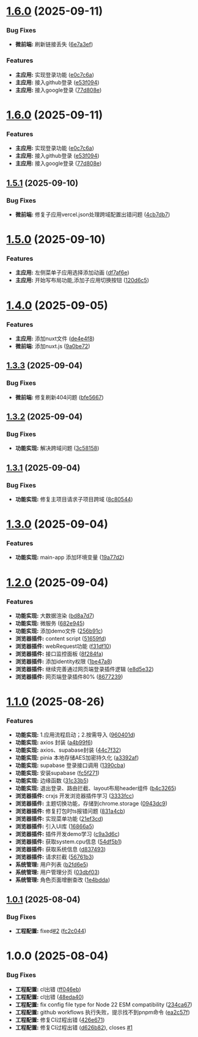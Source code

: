 # [1.6.0](https://github.com/zhangpanonline/enterprise-admin/compare/v1.5.1...v1.6.0) (2025-09-11)


### Bug Fixes

* **微前端:** 刷新链接丢失 ([6e7a3ef](https://github.com/zhangpanonline/enterprise-admin/commit/6e7a3ef27b92e63f2405dd5a70d867eac406e169))


### Features

* **主应用:** 实现登录功能 ([e0c7c6a](https://github.com/zhangpanonline/enterprise-admin/commit/e0c7c6aa3a056fb2dba4cd1055f329e4e612d4f1))
* **主应用:** 接入github登录 ([e53f094](https://github.com/zhangpanonline/enterprise-admin/commit/e53f094f565764c7a5a5028ddb5431ad6dd53aed))
* **主应用:** 接入google登录 ([77d808e](https://github.com/zhangpanonline/enterprise-admin/commit/77d808ed6087ecd4be437693f1f4d670fbbe6aef))

# [1.6.0](https://github.com/zhangpanonline/enterprise-admin/compare/v1.5.1...v1.6.0) (2025-09-11)


### Features

* **主应用:** 实现登录功能 ([e0c7c6a](https://github.com/zhangpanonline/enterprise-admin/commit/e0c7c6aa3a056fb2dba4cd1055f329e4e612d4f1))
* **主应用:** 接入github登录 ([e53f094](https://github.com/zhangpanonline/enterprise-admin/commit/e53f094f565764c7a5a5028ddb5431ad6dd53aed))
* **主应用:** 接入google登录 ([77d808e](https://github.com/zhangpanonline/enterprise-admin/commit/77d808ed6087ecd4be437693f1f4d670fbbe6aef))

## [1.5.1](https://github.com/zhangpanonline/enterprise-admin/compare/v1.5.0...v1.5.1) (2025-09-10)


### Bug Fixes

* **微前端:** 修复子应用vercel.json处理跨域配置出错问题 ([4cb7db7](https://github.com/zhangpanonline/enterprise-admin/commit/4cb7db79072bb80e8515e4b08be681e683c55844))

# [1.5.0](https://github.com/zhangpanonline/enterprise-admin/compare/v1.4.0...v1.5.0) (2025-09-10)


### Features

* **主应用:** 左侧菜单子应用选择添加动画 ([df7af6e](https://github.com/zhangpanonline/enterprise-admin/commit/df7af6efd1f0687590a7e8e22eb278ce48470ee9))
* **主应用:** 开始写布局功能,添加子应用切换按钮 ([120d6c5](https://github.com/zhangpanonline/enterprise-admin/commit/120d6c59cb11a3ee7e973069f4521e438afa89d6))

# [1.4.0](https://github.com/zhangpanonline/enterprise-admin/compare/v1.3.3...v1.4.0) (2025-09-05)


### Features

* **主应用:** 添加nuxt文件 ([de4e4f8](https://github.com/zhangpanonline/enterprise-admin/commit/de4e4f8615706e82a4e2a649596a70940bad2882))
* **微前端:** 添加nuxt.js ([9a0be72](https://github.com/zhangpanonline/enterprise-admin/commit/9a0be723e33ca2c70522439dc93187229cd79fca))

## [1.3.3](https://github.com/zhangpanonline/enterprise-admin/compare/v1.3.2...v1.3.3) (2025-09-04)


### Bug Fixes

* **微前端:** 修复刷新404问题 ([bfe5667](https://github.com/zhangpanonline/enterprise-admin/commit/bfe5667476e9bb6b4f4b9f3f964273c4db05c5f5))

## [1.3.2](https://github.com/zhangpanonline/enterprise-admin/compare/v1.3.1...v1.3.2) (2025-09-04)


### Bug Fixes

* **功能实现:** 解决跨域问题 ([3c58158](https://github.com/zhangpanonline/enterprise-admin/commit/3c58158ece9d4da2a10da7a490d89d6c10c36c13))

## [1.3.1](https://github.com/zhangpanonline/enterprise-admin/compare/v1.3.0...v1.3.1) (2025-09-04)


### Bug Fixes

* **功能实现:** 修复主项目请求子项目跨域 ([8c80544](https://github.com/zhangpanonline/enterprise-admin/commit/8c8054484d770de82c57977d7018d3562a9fb09e))

# [1.3.0](https://github.com/zhangpanonline/enterprise-admin/compare/v1.2.0...v1.3.0) (2025-09-04)


### Features

* **功能实现:** main-app 添加环境变量 ([19a77d2](https://github.com/zhangpanonline/enterprise-admin/commit/19a77d2b0bd0a9cc75d6b3a115a792a100df35be))

# [1.2.0](https://github.com/zhangpanonline/enterprise-admin/compare/v1.1.0...v1.2.0) (2025-09-04)


### Features

* **功能实现:** 大数据渲染 ([bd8a7d7](https://github.com/zhangpanonline/enterprise-admin/commit/bd8a7d7b38cceba334f0aa6a9497844035a2d89a))
* **功能实现:** 微服务 ([682e945](https://github.com/zhangpanonline/enterprise-admin/commit/682e945d8d00a85a01448e48abfd23f551fafec0))
* **功能实现:** 添加demo文件 ([256b91c](https://github.com/zhangpanonline/enterprise-admin/commit/256b91c20786068ea6e926507ea7ae0320d923ff))
* **浏览器插件:** content script ([51659fd](https://github.com/zhangpanonline/enterprise-admin/commit/51659fdbb636b18f5a8c517515d11e30a4a45bc1))
* **浏览器插件:** webRequest功能 ([f31df10](https://github.com/zhangpanonline/enterprise-admin/commit/f31df10992de56aa9b0cd2d054f5a820d1ae2635))
* **浏览器插件:** 接口监控面板 ([8f284fa](https://github.com/zhangpanonline/enterprise-admin/commit/8f284fa9bbf74c492c183fd80b91efcb1be5b0b7))
* **浏览器插件:** 添加identity权限 ([1be47a8](https://github.com/zhangpanonline/enterprise-admin/commit/1be47a8a9e1ec59c7d860c335fbdea91a8742d6f))
* **浏览器插件:** 继续完善通过网页端登录插件逻辑 ([e8d5e32](https://github.com/zhangpanonline/enterprise-admin/commit/e8d5e32cdfc24590f64c3c41db09b0a3cc64404a))
* **浏览器插件:** 网页端登录插件80% ([8677239](https://github.com/zhangpanonline/enterprise-admin/commit/86772391e807d57d2a08417fe48824317f7e8b9f))

# [1.1.0](https://github.com/zhangpanonline/enterprise-admin/compare/v1.0.1...v1.1.0) (2025-08-26)


### Features

* **功能实现:** 1.应用流程启动；2.按需导入 ([960401d](https://github.com/zhangpanonline/enterprise-admin/commit/960401d67aef44a670b34b1105f4131bb707fc29))
* **功能实现:** axios 封装 ([a4b99f6](https://github.com/zhangpanonline/enterprise-admin/commit/a4b99f658b4fb26a860818c08e25b9f9d2e603e6))
* **功能实现:** axios、supabase封装 ([44c7f32](https://github.com/zhangpanonline/enterprise-admin/commit/44c7f3259768a90c6ebaa1f4201e9fd6e8a98424))
* **功能实现:** pinia 本地存储AES加密持久化 ([a3392af](https://github.com/zhangpanonline/enterprise-admin/commit/a3392af1c309b9b342e8c080ea263e3aa7c1cc93))
* **功能实现:** supabase 登录接口调用 ([1390cba](https://github.com/zhangpanonline/enterprise-admin/commit/1390cbae5b6a1b6caaedb6472e1153b70cff7039))
* **功能实现:** 安装supabase ([fc5f271](https://github.com/zhangpanonline/enterprise-admin/commit/fc5f2718c4fac8c73234e6953a76b691e7d96e19))
* **功能实现:** 边缘函数 ([31c33b5](https://github.com/zhangpanonline/enterprise-admin/commit/31c33b5e3dfa2ae00f40f605db62c1a072955fb1))
* **功能实现:** 退出登录、路由拦截、layout布局header组件 ([b4c3265](https://github.com/zhangpanonline/enterprise-admin/commit/b4c3265043595febba36ef5ca361f6d54e96aaad))
* **浏览器插件:** crxjs 开发浏览器插件学习 ([3333fcc](https://github.com/zhangpanonline/enterprise-admin/commit/3333fccfe4f8af18a56e24201ddcc369ffb09246))
* **浏览器插件:** 主题切换功能，存储到chrome.storage ([0943dc9](https://github.com/zhangpanonline/enterprise-admin/commit/0943dc999f91dea462a7ff16e3e1afe5481fe0c9))
* **浏览器插件:** 修复打包时ts报错问题 ([831a4cb](https://github.com/zhangpanonline/enterprise-admin/commit/831a4cb4cf5b32937794e4b5efc26151746c4a39))
* **浏览器插件:** 实现菜单功能 ([21ef3cd](https://github.com/zhangpanonline/enterprise-admin/commit/21ef3cdfb12b68ddf04eebab5a91466a4c08a8c0))
* **浏览器插件:** 引入UI库 ([16866a5](https://github.com/zhangpanonline/enterprise-admin/commit/16866a522802f4617ef8eef2fb070d7d74ab9a49))
* **浏览器插件:** 插件开发demo学习 ([c9a3d6c](https://github.com/zhangpanonline/enterprise-admin/commit/c9a3d6c45b69f58e4f95daae3a44c008ecd94eeb))
* **浏览器插件:** 获取system.cpu信息 ([54df5b1](https://github.com/zhangpanonline/enterprise-admin/commit/54df5b1f19bcf78a1360cbff70db31799e983936))
* **浏览器插件:** 获取系统信息 ([d837493](https://github.com/zhangpanonline/enterprise-admin/commit/d837493cc272f5bde43696f4c59ec27e482f5356))
* **浏览器插件:** 请求拦截 ([56761b3](https://github.com/zhangpanonline/enterprise-admin/commit/56761b338da96c9422284975a69854642ec1a927))
* **系统管理:** 用户列表 ([b2fd6e5](https://github.com/zhangpanonline/enterprise-admin/commit/b2fd6e53f4721e31cc05e586ed16ce872b69ddbf))
* **系统管理:** 用户管理分页 ([03dbf03](https://github.com/zhangpanonline/enterprise-admin/commit/03dbf039cf519341ce841e852376670a392da247))
* **系统管理:** 角色页面增删查改 ([1e4bdda](https://github.com/zhangpanonline/enterprise-admin/commit/1e4bddaf77a5f579230cfb6aa42dec09e49280cb))

## [1.0.1](https://github.com/zhangpanonline/enterprise-admin/compare/v1.0.0...v1.0.1) (2025-08-04)


### Bug Fixes

* **工程配置:** fixed[#2](https://github.com/zhangpanonline/enterprise-admin/issues/2) ([fc2c044](https://github.com/zhangpanonline/enterprise-admin/commit/fc2c044b94593a00a441443038658a806342521f))

# 1.0.0 (2025-08-04)


### Bug Fixes

* **工程配置:** cI出错 ([ff046eb](https://github.com/zhangpanonline/enterprise-admin/commit/ff046eb49bb5f947ffe71e1f000581ba2a7a30e4))
* **工程配置:** cI出错 ([48eda40](https://github.com/zhangpanonline/enterprise-admin/commit/48eda4005a9d917880842f1328d1853effb258c3))
* **工程配置:** fix config file type for Node 22 ESM compatibility ([234ca67](https://github.com/zhangpanonline/enterprise-admin/commit/234ca6778bfcca3a73539a6f1ba63cbbf124f0e5))
* **工程配置:** github workflows 执行失败，提示找不到pnpm命令 ([ea2c57f](https://github.com/zhangpanonline/enterprise-admin/commit/ea2c57f602f78814ce12a92f6fe216d2983439b6))
* **工程配置:** 修复CI过程出错 ([426e671](https://github.com/zhangpanonline/enterprise-admin/commit/426e671e966ddae14fcd031b11366ccab54d5026))
* **工程配置:** 修复CI过程出错 ([d626b82](https://github.com/zhangpanonline/enterprise-admin/commit/d626b82bb78e0822aab2e1a1d1f59fc78cbedc29)), closes [#1](https://github.com/zhangpanonline/enterprise-admin/issues/1)
